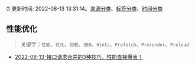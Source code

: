 :alarm_clock: 更新时间: 2022-08-13 13:31:14。[来源分类](../README.md)、[标签分类](../TAGS.md)、[时间分类](../TIMELINE.md)

## 性能优化


> 关键字：`性能`、`优化`、`加载`、`SEO`、`Hints`、`Prefetch`、`Prerender`、`Preload`



- [2022-08-13-接口请求合并的3种技巧，性能直接爆表！](https://toutiao.io/k/p8wu6fu) 